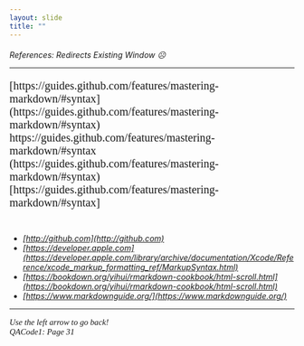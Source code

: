 ```yaml
---
layout: slide
title: "" 
---
```

[comment]: # (Notes)
[comment]: # (Refences that changes URL on current window- YUCK)
[comment]: # (###### used instead of <H>)
[comment]: # (--- used to add line to page)

<H6> References: Redirects Existing Window ☹️
<HR>
<p style="font-family: times, serif; font-size:15pt; font-style:normal"> <!---setting font---> 
[https://guides.github.com/features/mastering-markdown/#syntax](https://guides.github.com/features/mastering-markdown/#syntax)<br /> 
https://guides.github.com/features/mastering-markdown/#syntax <br /> 
(https://guides.github.com/features/mastering-markdown/#syntax) <br /> 
[https://guides.github.com/features/mastering-markdown/#syntax] <br /> 
<https://guides.github.com/features/mastering-markdown/#syntax> <br /> 

  * [http://github.com](http://github.com)<br /> 
  * [https://developer.apple.com](https://developer.apple.com/library/archive/documentation/Xcode/Reference/xcode_markup_formatting_ref/MarkupSyntax.html)<br /> 
  * [https://bookdown.org/yihui/rmarkdown-cookbook/html-scroll.html](https://bookdown.org/yihui/rmarkdown-cookbook/html-scroll.html)<br /> 
  * [https://www.markdownguide.org/](https://www.markdownguide.org/)<br /> 
</p>
    
<HR>
<p style="font-family: times, serif; font-size:11pt; font-style:italic"> <!---in line comments--->
Use the left arrow to go back!<br /> <!---in line comments--->
QACode1: Page 31
</p>

